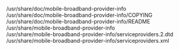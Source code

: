 /usr/share/doc/mobile-broadband-provider-info  
/usr/share/doc/mobile-broadband-provider-info/COPYING  
/usr/share/doc/mobile-broadband-provider-info/README  
/usr/share/mobile-broadband-provider-info  
/usr/share/mobile-broadband-provider-info/serviceproviders.2.dtd  
/usr/share/mobile-broadband-provider-info/serviceproviders.xml  
